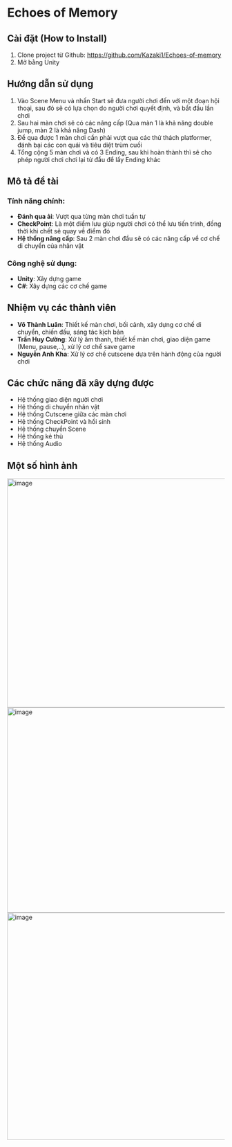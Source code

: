 # Echoes of Memory

## **Cài đặt (How to Install)**

1. Clone project từ Github: https://github.com/Kazaki1/Echoes-of-memory
2. Mở bằng Unity

## **Hướng dẫn sử dụng**

1. Vào Scene Menu và nhấn Start sẽ đưa người chơi đến với một đoạn hội thoại, sau đó sẽ có lựa chọn do người chơi quyết định, và bắt đầu lần chơi
2. Sau hai màn chơi sẽ có các nâng cấp (Qua màn 1 là khả năng double jump, màn 2 là khả năng Dash)
3. Để qua được 1 màn chơi cần phải vượt qua các thử thách platformer, đánh bại các con quái và tiêu diệt trùm cuối
4. Tổng cộng 5 màn chơi và có 3 Ending, sau khi hoàn thành thì sẽ cho phép người chơi chơi lại từ đầu để lấy Ending khác

## **Mô tả đề tài**

### **Tính năng chính:**
- **Đánh qua ải**: Vượt qua từng màn chơi tuần tự
- **CheckPoint**: Là một điểm lưu giúp người chơi có thể lưu tiến trình, đồng thời khi chết sẽ quay về điểm đó
- **Hệ thống nâng cấp**: Sau 2 màn chơi đầu sẽ có các nâng cấp về cơ chế di chuyển của nhân vật

### **Công nghệ sử dụng:**
- **Unity**: Xây dựng game
- **C#**: Xây dựng các cơ chế game

## **Nhiệm vụ các thành viên**

- **Võ Thành Luân**: Thiết kế màn chơi, bối cảnh, xây dựng cơ chế di chuyển, chiến đấu, sáng tác kịch bản
- **Trần Huy Cường**: Xử lý âm thanh, thiết kế màn chơi, giao diện game (Menu, pause,..), xử lý cơ chế save game
- **Nguyễn Anh Kha**: Xử lý cơ chế cutscene dựa trên hành động của người chơi

## **Các chức năng đã xây dựng được**

- Hệ thống giao diện người chơi
- Hệ thống di chuyển nhân vật
- Hệ thống Cutscene giữa các màn chơi
- Hệ thống CheckPoint và hồi sinh
- Hệ thống chuyển Scene
- Hệ thống kẻ thù
- Hệ thống Audio
## **Một số hình ảnh**
<img width="899" height="529" alt="image" src="https://github.com/user-attachments/assets/f15096c6-5c51-4e90-b130-5aab57d790fa" />
<img width="895" height="474" alt="image" src="https://github.com/user-attachments/assets/5e4fc24e-cd5d-4d2a-8a1d-a724e8292a98" />
<img width="1001" height="525" alt="image" src="https://github.com/user-attachments/assets/88f3c448-ce8f-4383-88bd-874596310cc7" />


